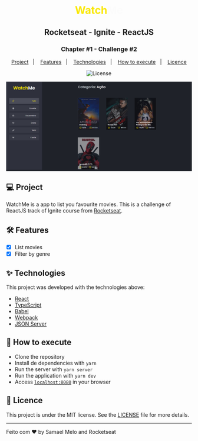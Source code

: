 <h1 align="center" style="color:#FAE800">Watch<span style="color:#FBFBFB">Me</span></h1>
<h2 align="center">Rocketseat - Ignite - ReactJS</h2>

<h3 align="center">Chapter #1 - Challenge #2</h3>
<p align="center">
  <a href="#-Project">Project</a>&nbsp;&nbsp;&nbsp;|&nbsp;&nbsp;&nbsp;
  <a href="#%EF%B8%8F-features">Features</a>&nbsp;&nbsp;&nbsp;|&nbsp;&nbsp;&nbsp;
  <a href="#-Technologies">Technologies</a>&nbsp;&nbsp;&nbsp;|&nbsp;&nbsp;&nbsp;
  <a href="#-How-to-execute">How to execute</a>&nbsp;&nbsp;&nbsp;|&nbsp;&nbsp;&nbsp;
  <a href="#-Licence">Licence</a>
</p>

<p align="center">
  <img alt="License" src="https://img.shields.io/static/v1?label=license&message=MIT&color=069446&labelColor=000000">
</p>

<img align="center" src="./public/watchme.png" alt="WathMe" />

## 💻 Project

WatchMe is a app to list you favourite movies. This is a challenge of ReactJS track of Ignite course from [Rocketseat](https://rocketseat.com.br/).

## 🛠️ Features

- [x] List movies
- [x] Filter by genre

## ✨ Technologies

This project was developed with the technologies above:

- [React](https://reactjs.org)
- [TypeScript](https://www.typescriptlang.org)
- [Babel](https://babeljs.io/)
- [Webpack](https://webpack.js.org/)
- [JSON Server](https://github.com/typicode/json-server)

## 🚀 How to execute

- Clone the repository
- Install de dependencies with `yarn`
- Run the server with `yarn server`
- Run the application with `yarn dev`
- Access [`localhost:8080`](http://localhost:8080) in your browser

## 📄 Licence

This project is under the MIT license. See the [LICENSE](./LICENSE) file for more details.

---

Feito com ♥ by Samael Melo and Rocketseat
